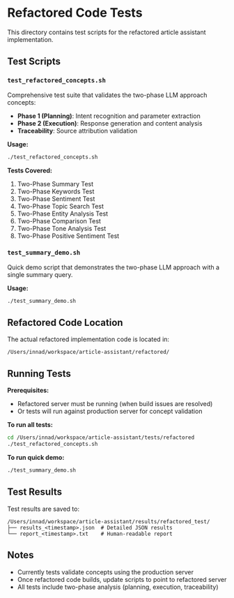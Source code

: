# Refactored Code Tests

This directory contains test scripts for the refactored article assistant implementation.

## Test Scripts

### `test_refactored_concepts.sh`
Comprehensive test suite that validates the two-phase LLM approach concepts:
- **Phase 1 (Planning)**: Intent recognition and parameter extraction
- **Phase 2 (Execution)**: Response generation and content analysis
- **Traceability**: Source attribution validation

**Usage:**
```bash
./test_refactored_concepts.sh
```

**Tests Covered:**
1. Two-Phase Summary Test
2. Two-Phase Keywords Test
3. Two-Phase Sentiment Test
4. Two-Phase Topic Search Test
5. Two-Phase Entity Analysis Test
6. Two-Phase Comparison Test
7. Two-Phase Tone Analysis Test
8. Two-Phase Positive Sentiment Test

### `test_summary_demo.sh`
Quick demo script that demonstrates the two-phase LLM approach with a single summary query.

**Usage:**
```bash
./test_summary_demo.sh
```

## Refactored Code Location

The actual refactored implementation code is located in:
```
/Users/innad/workspace/article-assistant/refactored/
```

## Running Tests

**Prerequisites:**
- Refactored server must be running (when build issues are resolved)
- Or tests will run against production server for concept validation

**To run all tests:**
```bash
cd /Users/innad/workspace/article-assistant/tests/refactored
./test_refactored_concepts.sh
```

**To run quick demo:**
```bash
./test_summary_demo.sh
```

## Test Results

Test results are saved to:
```
/Users/innad/workspace/article-assistant/results/refactored_test/
├── results_<timestamp>.json  # Detailed JSON results
└── report_<timestamp>.txt    # Human-readable report
```

## Notes

- Currently tests validate concepts using the production server
- Once refactored code builds, update scripts to point to refactored server
- All tests include two-phase analysis (planning, execution, traceability)
